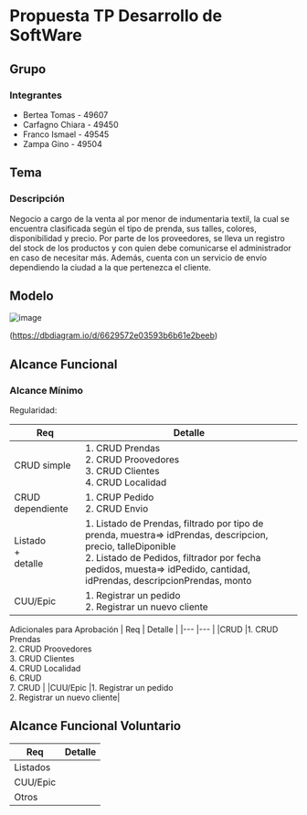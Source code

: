 # Propuesta TP Desarrollo de SoftWare

## Grupo

### Integrantes 
-  Bertea Tomas - 49607
-  Carfagno Chiara - 49450
-  Franco  Ismael - 49545
-  Zampa Gino - 49504 

## Tema 
### Descripción
Negocio a cargo de la venta al por menor de indumentaria textil, la cual se encuentra clasificada según el tipo de prenda, sus talles, colores, disponibilidad y precio. Por parte de los proveedores, se lleva un registro del stock de los productos y con quien debe comunicarse el administrador en caso de necesitar más. Además, cuenta con un servicio de envío dependiendo la ciudad a la que pertenezca el cliente.

## Modelo 
![image](https://github.com/IsmaFranco/TP-Desarrollo/assets/164551766/5869d839-0c55-4111-828d-42ac5cefc341)

(https://dbdiagram.io/d/6629572e03593b6b61e2beeb)

## Alcance Funcional
### Alcance Mínimo 
Regularidad:

|  Req               |    Detalle     |
|---                 |---       |
| CRUD simple        | 1. CRUD Prendas <br> 2. CRUD Proovedores <br> 3. CRUD Clientes <br> 4. CRUD Localidad|
| CRUD dependiente   | 1. CRUP Pedido <br> 2. CRUD Envio|
| Listado <br> + <br> detalle  |1. Listado de Prendas, filtrado por tipo de prenda, muestra=> idPrendas, descripcion, precio, talleDiponible <br> 2. Listado de Pedidos, filtrador por fecha pedidos, muesta=> idPedido, cantidad, idPrendas, descripcionPrendas, monto|
| CUU/Epic           |1. Registrar un pedido <br> 2. Registrar un nuevo cliente|

Adicionales para Aprobación
|  Req               |    Detalle     |
|---                 |---       |
|CRUD                |1. CRUD Prendas <br> 2. CRUD Proovedores <br> 3. CRUD Clientes <br> 4. CRUD Localidad <br> 6. CRUD <br> 7. CRUD |
|CUU/Epic            |1. Registrar un pedido <br> 2. Registrar un nuevo cliente|

## Alcance Funcional Voluntario
|  Req               |    Detalle     |
|---                 |---       |
|Listados            ||
|CUU/Epic            ||
|Otros               ||
